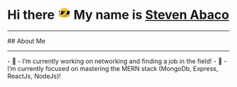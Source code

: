 #  Hi there <img src="bounce-emoji.gif" alt="bounce gif" width="30"> My name is <a href="https://www.stevenabaco.dev"> Steven Abaco</a>
<hr>
## About Me
<hr>
- 🔭 - I’m currently working on networking and finding a job in the field!
- 🌱 - I’m currently focused on mastering the MERN stack (MongoDb, Express, ReactJs, NodeJs)!

